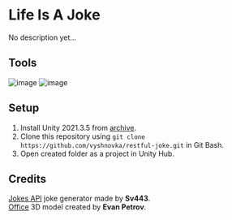# Life Is A Joke

No description yet...

## Tools

![image](https://img.shields.io/badge/Unity-100000?style=for-the-badge&logo=unity&logoColor=white) 
![image](https://img.shields.io/badge/C%23-239120?style=for-the-badge&logo=c-sharp&logoColor=white) 

## Setup

1. Install Unity 2021.3.5 from [archive](https://unity3d.com/get-unity/download/archive).    
2. Clone this repository using `git clone https://github.com/vyshnovka/restful-joke.git` in Git Bash.    
4. Open created folder as a project in Unity Hub.    

## Credits

[Jokes API](https://v2.jokeapi.dev/) joke generator made by **Sv443**.    
[Office](https://sketchfab.com/3d-models/office-assets-16c1a779bb0a4055a26367741d39e059) 3D model created by **Evan Petrov**.

